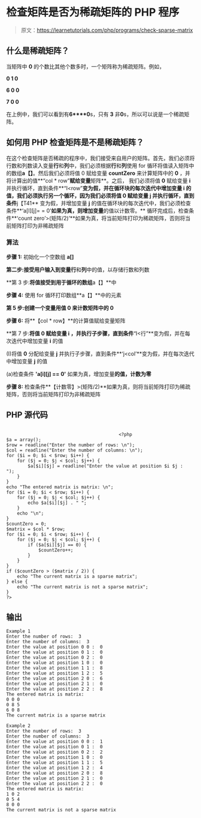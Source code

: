 # 检查矩阵是否为稀疏矩阵的 PHP 程序

> 原文：<https://learnetutorials.com/php/programs/check-sparse-matrix>

## 什么是稀疏矩阵？

当矩阵中 **0** 的个数比其他个数多时，一个矩阵称为稀疏矩阵。例如，

**0 1 0**

**6 0 0**

**7 0 0**

在上例中，我们可以看到有**6****0**s，只有 **3** 非**0**s，所以可以说是一个稀疏矩阵。

## 如何用 PHP 检查矩阵是不是稀疏矩阵？

在这个检查矩阵是否稀疏的程序中，我们接受来自用户的矩阵。首先，我们必须将行数和列数读入变量**行**和**列**中，我们必须根据**行**和**列**使用 for 循环将值读入矩阵中的数组**a【】**。然后我们必须将值 0 赋给变量 **countZero** 来计算矩阵中的 **0** ，并将计算出的值**“col * row”**赋给变量**矩阵**。之后， 我们必须将值 **0** 赋给变量 **i** 并执行循环，直到条件**“I<row”**变为假，并在循环块的每次迭代中增加变量 **i** 的值，我们必须执行另一个循环，因为我们必须将值 **0** 赋给变量 **j** 并执行循环，直到条件**j【T41** 变为假，并增加变量 **j** 的值在循环块的每次迭代中，我们必须检查条件**‘a[I][j]= = 0’**如果为真，则增加变量**的值以计数零。** 循环完成后，检查条件**‘count zero’>(矩阵/2)’**如果为真，将当前矩阵打印为稀疏矩阵，否则将当前矩阵打印为非稀疏矩阵

### 算法

**步骤 1:** 初始化一个空数组 **a[]**

**第二步:**接受用户输入到变量**行**和**列**中的值，以存储行数和列数

**第 3 步:**将值接受到用于循环的数组**a【】**中

**步骤 4:** 使用 for 循环打印数组**a【】**中的元素

**第 5 步:**创建一个变量**用值 **0** 来计数矩阵中的 **0****

**步骤 6:** 将**【col * row】**的计算值赋给变量矩阵

**第 7 步:**将值 **0** 赋给变量 **i** ，并执行子步骤，直到条件**“I<行”**变为假，并在每次迭代中增加变量 **i** 的值

(I)将值 **0** 分配给变量 **j** 并执行子步骤，直到条件**‘j<col’**变为假，并在每次迭代中增加变量 **j** 的值

(a)检查条件 **'a[i][j] == 0'** 如果为真，增加变量**的值，计数为零**

**步骤 8:** 检查条件**【计数零】>(矩阵/2)**如果为真，则将当前矩阵打印为稀疏矩阵，否则将当前矩阵打印为非稀疏矩阵

## PHP 源代码

```

                                          <?php
$a = array();
$row = readline("Enter the number of rows: \n");
$col = readline("Enter the number of columns: \n");
for ($i = 0; $i < $row; $i++) {
    for ($j = 0; $j < $col; $j++) {
        $a[$i][$j] = readline("Enter the value at position $i $j :  ");
    }
}
echo "The entered matrix is matrix: \n";
for ($i = 0; $i < $row; $i++) {
    for ($j = 0; $j < $col; $j++) {
        echo $a[$i][$j] . " ";
    }
    echo "\n";
}
$countZero = 0;
$matrix = $col * $row;
for ($i = 0; $i < $row; $i++) {
    for ($j = 0; $j < $col; $j++) {
        if ($a[$i][$j] == 0) {
            $countZero++;
        }
    }
}
if ($countZero > ($matrix / 2)) {
    echo "The current matrix is a sparse matrix";
} else {
    echo "The current matrix is not a sparse matrix";
}
?>

```

## 输出

```
Example 1
Enter the number of rows:  3
Enter the number of columns:  3
Enter the value at position 0 0 :  0
Enter the value at position 0 1 :  0
Enter the value at position 0 2 :  0
Enter the value at position 1 0 :  0
Enter the value at position 1 1 :  8
Enter the value at position 1 2 :  5
Enter the value at position 2 0 :  6
Enter the value at position 2 1 :  0
Enter the value at position 2 2 :  8
The entered matrix is matrix:
0 0 0
0 8 5
6 0 8
The current matrix is a sparse matrix

Example 2
Enter the number of rows:  3
Enter the number of columns:  3
Enter the value at position 0 0 :  1
Enter the value at position 0 1 :  0
Enter the value at position 0 2 :  2
Enter the value at position 1 0 :  0
Enter the value at position 1 1 :  5
Enter the value at position 1 2 :  4
Enter the value at position 2 0 :  8
Enter the value at position 2 1 :  0
Enter the value at position 2 2 :  0
The entered matrix is matrix:
1 0 2
0 5 4
8 0 0
The current matrix is not a sparse matrix
```